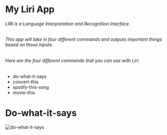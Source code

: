 # My Liri App
###### LIRI is a Language Interpretation and Recognition Interface.
###### This app will take in four different commands and outputs important things based on those inputs.
###### Here are the four different commands that you can use with Liri:
* do-what-it-says
* concert-this
* spotify-this-song
* movie-this
# Do-what-it-says
![do-what-it-says](images/do-what-it-says)
